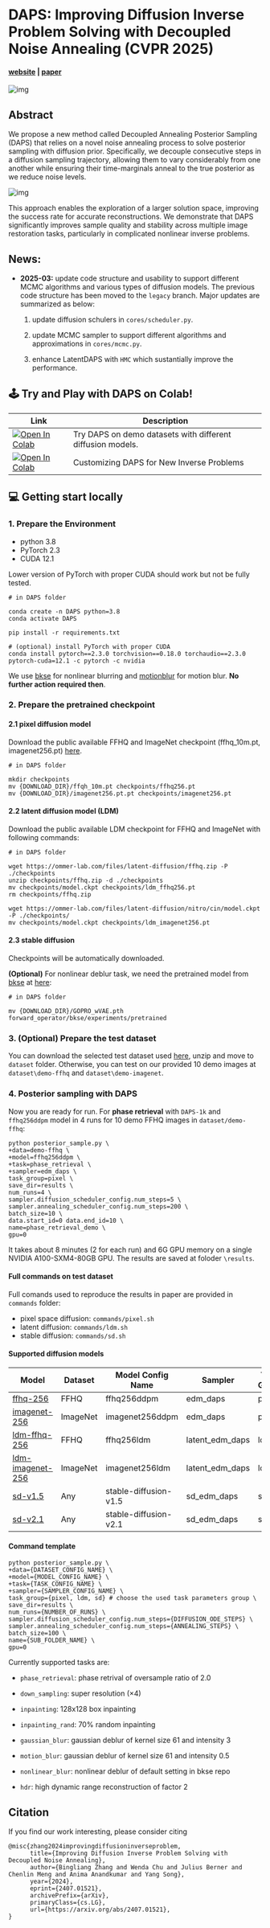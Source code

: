 # DAPS: Improving Diffusion Inverse Problem Solving with Decoupled Noise Annealing (CVPR 2025)

#### [website](https://daps-inverse-problem.github.io/) |  [paper](https://arxiv.org/abs/2407.01521)

![img](README.assets/teaser.png)



## Abstract

We propose a new method called Decoupled Annealing Posterior Sampling (DAPS) that relies on a novel noise annealing process to solve posterior sampling with diffusion prior. Specifically, we decouple consecutive steps in a diffusion sampling trajectory, allowing them to vary considerably from one another while ensuring their time-marginals anneal to the true posterior as we reduce noise levels. 

![img](README.assets/method.png)

This approach enables the exploration of a larger solution space, improving the success rate for accurate reconstructions. We demonstrate that DAPS significantly improves sample quality and stability across multiple image restoration tasks, particularly in complicated nonlinear inverse problems.



## News:

* **2025-03:** update code structure and usability to support different MCMC algorithms and various types of diffusion models. The previous code structure has been moved to the `legacy` branch. Major updates are summarized as below:

  1. update diffusion schulers in `cores/scheduler.py`.

  2. update MCMC sampler to support different algorithms and approximations in `cores/mcmc.py`.

  3. enhance LatentDAPS with $\texttt{HMC}$ which sustantially improve the performance.

     

## 🕹️ Try and Play with DAPS on Colab!

| Link                                                         | Description                                                |
| ------------------------------------------------------------ | ---------------------------------------------------------- |
| [<img src="https://colab.research.google.com/assets/colab-badge.svg" alt="Open In Colab"/>](https://colab.research.google.com/github/zhangbingliang2019/DAPS/blob/main/scripts/DAPS_Demo.ipynb) | Try DAPS on demo datasets with different diffusion models. |
| [<img src="https://colab.research.google.com/assets/colab-badge.svg" alt="Open In Colab"/>](https://colab.research.google.com/github/zhangbingliang2019/DAPS/blob/main/scripts/Customization.ipynb) | Customizing DAPS for New Inverse Problems                  |



## 💻 Getting start locally

### 1. Prepare the Environment

- python 3.8
- PyTorch 2.3
- CUDA 12.1

Lower version of PyTorch with proper CUDA should work but not be fully tested.

```
# in DAPS folder

conda create -n DAPS python=3.8
conda activate DAPS

pip install -r requirements.txt

# (optional) install PyTorch with proper CUDA
conda install pytorch==2.3.0 torchvision==0.18.0 torchaudio==2.3.0 pytorch-cuda=12.1 -c pytorch -c nvidia
```

We use [bkse](https://github.com/VinAIResearch/blur-kernel-space-exploring) for nonlinear blurring and [motionblur](https://github.com/LeviBorodenko/motionblur) for motion blur. **No further action required then**.



### 2. Prepare the pretrained checkpoint

#### 2.1 pixel diffusion model

Download the public available FFHQ and ImageNet checkpoint (ffhq_10m.pt, imagenet256.pt) [here](https://drive.google.com/drive/folders/1jElnRoFv7b31fG0v6pTSQkelbSX3xGZh).

```
# in DAPS folder

mkdir checkpoints
mv {DOWNLOAD_DIR}/ffqh_10m.pt checkpoints/ffhq256.pt
mv {DOWNLOAD_DIR}/imagenet256.pt.pt checkpoints/imagenet256.pt
```

#### 2.2  latent diffusion model (LDM)

Download the public available LDM checkpoint for FFHQ and ImageNet with following commands:

```
# in DAPS folder

wget https://ommer-lab.com/files/latent-diffusion/ffhq.zip -P ./checkpoints
unzip checkpoints/ffhq.zip -d ./checkpoints
mv checkpoints/model.ckpt checkpoints/ldm_ffhq256.pt
rm checkpoints/ffhq.zip

wget https://ommer-lab.com/files/latent-diffusion/nitro/cin/model.ckpt -P ./checkpoints/
mv checkpoints/model.ckpt checkpoints/ldm_imagenet256.pt
```

#### 2.3 stable diffusion

Checkpoints will be automatically downloaded.

**(Optional)** For nonlinear deblur task, we need the pretrained model from [bkse](https://github.com/VinAIResearch/blur-kernel-space-exploring) at [here](https://drive.google.com/file/d/1vRoDpIsrTRYZKsOMPNbPcMtFDpCT6Foy/view?usp=drive_link):

```
# in DAPS folder

mv {DOWNLOAD_DIR}/GOPRO_wVAE.pth forward_operator/bkse/experiments/pretrained
```



### 3.  (Optional) Prepare the test dataset

You can download the selected test dataset used [here](https://drive.google.com/drive/folders/1RHNif32W0hvB4M75ppG1ypTChy-W3q3Z?usp=sharing), unzip and move to `dataset` folder. Otherwise, you can test on our provided 10 demo images at `dataset\demo-ffhq` and `dataset\demo-imagenet`.



### 4. Posterior sampling with DAPS

Now you are ready for run. For **phase retrieval** with `DAPS-1k` and `ffhq256ddpm` model in 4 runs for 10 demo FFHQ images in `dataset/demo-ffhq`:

```
python posterior_sample.py \
+data=demo-ffhq \
+model=ffhq256ddpm \
+task=phase_retrieval \
+sampler=edm_daps \
task_group=pixel \
save_dir=results \
num_runs=4 \
sampler.diffusion_scheduler_config.num_steps=5 \
sampler.annealing_scheduler_config.num_steps=200 \
batch_size=10 \
data.start_id=0 data.end_id=10 \
name=phase_retrieval_demo \
gpu=0
```

It takes about 8 minutes (2 for each run) and 6G GPU memory on a single NVIDIA A100-SXM4-80GB GPU. The results are saved at foloder `\results`.



#### Full commands on test dataset

Full comands used to reproduce the results in paper are provided in `commands` folder:

* pixel space diffusion: `commands/pixel.sh`
* latent diffusion: `commands/ldm.sh`
* stable diffusion: `commands/sd.sh`



#### Supported diffusion models

| Model                                                        | Dataset  | Model Config Name     | Sampler         | Task Group |
| ------------------------------------------------------------ | -------- | --------------------- | --------------- | ---------- |
| [ffhq-256](https://drive.google.com/drive/folders/1jElnRoFv7b31fG0v6pTSQkelbSX3xGZh) | FFHQ     | ffhq256ddpm           | edm_daps        | pixel      |
| [imagenet-256](https://drive.google.com/drive/folders/1jElnRoFv7b31fG0v6pTSQkelbSX3xGZh) | ImageNet | imagenet256ddpm       | edm_daps        | pixel      |
| [ldm-ffhq-256](https://github.com/CompVis/latent-diffusion?tab=readme-ov-file#unconditional-models) | FFHQ     | ffhq256ldm            | latent_edm_daps | ldm        |
| [ldm-imagenet-256](https://github.com/CompVis/latent-diffusion?tab=readme-ov-file#class-conditional-imagenet) | ImageNet | imagenet256ldm        | latent_edm_daps | ldm        |
| [sd-v1.5](https://huggingface.co/stable-diffusion-v1-5/stable-diffusion-v1-5) | Any      | stable-diffusion-v1.5 | sd_edm_daps     | sd         |
| [sd-v2.1](https://huggingface.co/stabilityai/stable-diffusion-2-1) | Any      | stable-diffusion-v2.1 | sd_edm_daps     | sd         |



#### Command template

```
python posterior_sample.py \
+data={DATASET_CONFIG_NAME} \
+model={MODEL_CONFIG_NAME} \
+task={TASK_CONFIG_NAME} \
+sampler={SAMPLER_CONFIG_NAME} \
task_group={pixel, ldm, sd} # choose the used task parameters group \
save_dir=results \
num_runs={NUMBER_OF_RUNS} \
sampler.diffusion_scheduler_config.num_steps={DIFFUSION_ODE_STEPS} \
sampler.annealing_scheduler_config.num_steps={ANNEALING_STEPS} \
batch_size=100 \
name={SUB_FOLDER_NAME} \
gpu=0
```

Currently supported tasks are:

* `phase_retrieval`: phase retrival of oversample ratio of 2.0

* `down_sampling`: super resolution ($\times$4)

* `inpainting`:  128x128 box inpainting

* `inpainting_rand`: 70% random inpainting 

* `gaussian_blur`: gaussian deblur of kernel size 61 and intensity 3

* `motion_blur`: gaussian deblur of kernel size 61 and intensity 0.5

* `nonlinear_blur`: nonlinear deblur of default setting in bkse repo

* `hdr`: high dynamic range reconstruction of factor 2 



## Citation

If you find our work interesting, please consider citing

```
@misc{zhang2024improvingdiffusioninverseproblem,
      title={Improving Diffusion Inverse Problem Solving with Decoupled Noise Annealing}, 
      author={Bingliang Zhang and Wenda Chu and Julius Berner and Chenlin Meng and Anima Anandkumar and Yang Song},
      year={2024},
      eprint={2407.01521},
      archivePrefix={arXiv},
      primaryClass={cs.LG},
      url={https://arxiv.org/abs/2407.01521}, 
}
```
